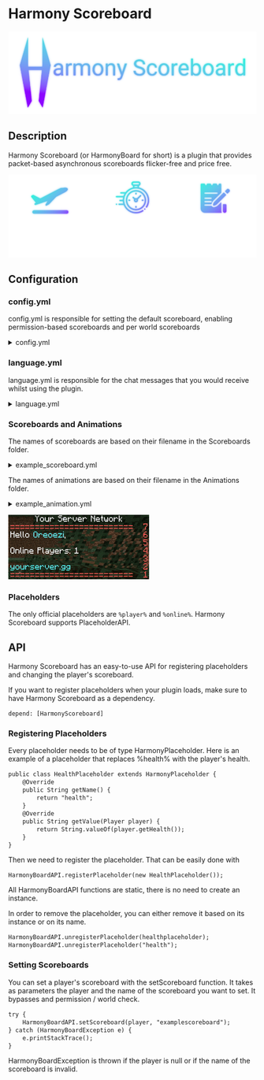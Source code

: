 # Harmony Scoreboard
![Alt text](https://github.com/HarmonyPlugins/HarmonyBoard/blob/main/images/hboard_logo.png?raw=true "Title")
## Description

Harmony Scoreboard (or HarmonyBoard for short) is a plugin that provides packet-based asynchronous scoreboards flicker-free and price free.

![Alt text](https://github.com/HarmonyPlugins/HarmonyBoard/blob/main/images/hboard_showcase.png?raw=true "Title")

## Configuration


### config.yml

config.yml is responsible for setting the default scoreboard, enabling permission-based scoreboards and per world scoreboards

<details>
  <summary>config.yml</summary>
    enable_default_scoreboard: true
    default_scoreboard: "default"

    enable_restricted_scoreboards: false
    restricted_scoreboards:
      scoreboard2: "permission.for.scoreboard2"

    enable_perworld_scoreboards: false
    world_scoreboards: 
      scoreboardworld: "world"
      scoreboardend: "world_the_end"
</details>

### language.yml

language.yml is responsible for the chat messages that you would receive whilst using the plugin.

<details>
  <summary>language.yml</summary>

    prefix: "&f[&bHarmony&f]"
    messages:
    error:
        nonplayer: "You must be a player to run this command."
        no_permission: "You do not have the required permission to perform this command."
        invalid_command: "The command you were trying to perform does not exist."
        invalid_arguments: "Please provide the right arguments for the command."
        invalid_player: "Player does not exist or is not online."
      admin:
        reloaded: "Config successfully reloaded."

</details>

### Scoreboards and Animations

The names of scoreboards are based on their filename in the Scoreboards folder.
<details>
  <summary>example_scoreboard.yml</summary>

    title: "Your Server Network"
    size: 7
    lines:
    0: "a%default%a" #Animations have the placeholder a%animation_name%a
    1: "Hello &b%player%&f,"
    2: " "
    3: "Online Players: %online%"
    4: "  "
    5: "&byourserver.gg"
    6: "a%default%a "
</details>


The names of animations are based on their filename in the Animations folder.
<details>
  <summary>example_animation.yml</summary>

      delay: 5 #number of ticks until the next line
      size: 3
      lines:
        0: "&a========================="
        1: "&b========================="
        2: "&c========================="
</details>

![Alt text](https://github.com/HarmonyPlugins/HarmonyBoard/blob/main/images/showcasegif.gif?raw=true "Title")

### Placeholders

The only official placeholders are ```%player%``` and ```%online%```. Harmony Scoreboard supports PlaceholderAPI.

## API

Harmony Scoreboard has an easy-to-use API for registering placeholders and changing the player's scoreboard.

If you want to register placeholders when your plugin loads, make sure to have Harmony Scoreboard as a dependency.

```
depend: [HarmonyScoreboard]
```

### Registering Placeholders

Every placeholder needs to be of type HarmonyPlaceholder. Here is an example of a placeholder that replaces %health% with the player's health.

```
public class HealthPlaceholder extends HarmonyPlaceholder {
	@Override
	public String getName() {
		return "health";
	}
	@Override
	public String getValue(Player player) {
		return String.valueOf(player.getHealth());
	}
}
```

Then we need to register the placeholder. That can be easily done with

```
HarmonyBoardAPI.registerPlaceholder(new HealthPlaceholder());
```

All HarmonyBoardAPI functions are static, there is no need to create an instance.

In order to remove the placeholder, you can either remove it based on its instance or on its name.

```
HarmonyBoardAPI.unregisterPlaceholder(healthplaceholder);
HarmonyBoardAPI.unregisterPlaceholder("health");
```

### Setting Scoreboards

You can set a player's scoreboard with the setScoreboard function. It takes as parameters the player and the name of the scoreboard you want to set. It bypasses and permission / world check.

```
try {
	HarmonyBoardAPI.setScoreboard(player, "examplescoreboard");
} catch (HarmonyBoardException e) {
	e.printStackTrace();
}
```

HarmonyBoardException is thrown if the player is null or if the name of the scoreboard is invalid.
